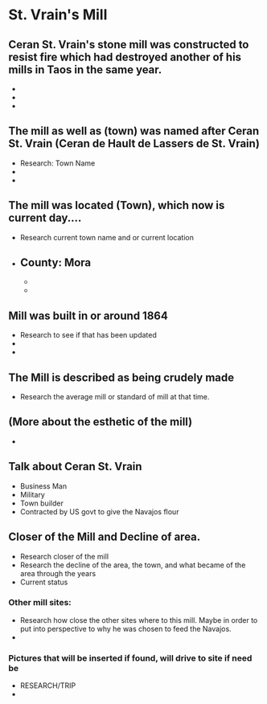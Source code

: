 # St. Vrain's Mill

## Ceran St. Vrain's stone mill was constructed to resist fire which had destroyed another of his mills in Taos in the same year.
-
-
-

## The mill as well as (town) was named after Ceran St. Vrain (Ceran de Hault de Lassers de St. Vrain)
- Research: Town Name
-
-

## The mill was located (Town), which now is current day....
- Research current town name and or current location
- County: Mora
  -
  -
  -


## Mill was built in or around 1864
- Research to see if that has been updated
-
-

## The Mill is described as being crudely made
- Research the average mill or standard of mill at that time.


## (More about the esthetic of the mill)
-


## Talk about Ceran St. Vrain
- Business Man
- Military
- Town builder
- Contracted by US govt to give the Navajos flour


## Closer of the Mill and Decline of area.
- Research closer of the mill
- Research the decline of the area, the town, and what became of the area through the years
- Current status


### Other mill sites:
- Research how close the other sites where to this mill. Maybe in order to put into perspective to why he was chosen to feed the Navajos.
-

### Pictures that will be inserted if found, will drive to site if need be
- RESEARCH/TRIP
-
